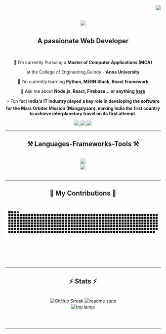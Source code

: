 <img align="right" src="https://visitor-badge.laobi.icu/badge?page_id=Sakthivel0308.Sakthivel0308" />

<h1 align="center">
    <img src="https://readme-typing-svg.herokuapp.com/?font=Righteous&size=35&center=true&vCenter=true&width=500&height=70&duration=4000&lines=Hi+There!+👋;+I'm+Sakthivel+!;" />
</h1>

<h2 align="center">A passionate Web Developer</h2>

<br/>

<div align="center">
 
 🔭 I’m currently Pursuing a **Master of Computer Applications (MCA)** 
 
 at the College of Engineering,Guindy - **Anna University**
 
 🌱 I’m currently learning **Python, MERN Stack, React Framework**

💬 Ask me about **Node.js, React, Firebase... or anything [here](https://github.com/Sakthivel0308/Sakthivel0308/issues)**

⚡ Fun fact **India's IT industry played a key role in developing the software for the Mars Orbiter Mission (Mangalyaan), 
making India the first country to achieve interplanetary travel on its first attempt.**

 </div>
 
<div align="center"> 
  <a href="mailto:sakthivel.g0308@gmail.com">
    <img src="https://img.shields.io/badge/Gmail-333333?style=for-the-badge&logo=gmail&logoColor=red" />
  </a>
  <a href="www.linkedin.com/in/sakthivel0308" target="_blank">
    <img src="https://img.shields.io/badge/LinkedIn-0077B5?style=for-the-badge&logo=linkedin&logoColor=white" target="_blank" />
  </a>
  <a href="https://Sakthivel0308.github.io" target="_blank">
     <img src="https://img.shields.io/badge/Portfolio-FF5722?style=for-the-badge&logo=todoist&logoColor=white" target="_blank" /> <!-- sqlite, safari, google-chrome are other good icon options -->
  </a>
</div>

 <hr/>
 
<h2 align="center">⚒️ Languages-Frameworks-Tools ⚒️</h2>
<br/>
<div align="center">
    <img src="https://skillicons.dev/icons?i=react,html,css,vscode,github,figma,git" /><br>
    <img src="https://skillicons.dev/icons?i=nodejs,python,javascript,typescript,express,firebase,mongodb,c,java,mysql" /><br>
</div>

<br/>
<hr/>

<div align="center">
  <h2>🐍 My Contributions 🐍</h2>
  <br>
  <img alt="snake eating my contributions" src="https://raw.githubusercontent.com/Sakthivel0308/Sakthivel0308/output/github-contribution-grid-snake.svg" />
  
  <br/><br/><br/>
</div>

<hr/>

<h2 align="center">⚡ Stats ⚡</h2>
<br>
<div align=center>
  <a href="https://git.io/streak-stats"><img src="https://streak-stats.demolab.com?user=Sakthivel0308&theme=react&border_radius=10&date_format=M%20j%5B%2C%20Y%5D&card_width=390&card_height=150" alt="GitHub Streak" />
  <img width=390 src="https://github-readme-stats.vercel.app/api?username=Sakthivel0308&count_private=true&show_icons=true&theme=react&rank_icon=github&border_radius=10&card_height=150" alt="readme stats" />
  <br/>
  <img width=325 align="center" src="https://github-readme-stats.vercel.app/api/top-langs/?username=Sakthivel0308&hide=HTML&langs_count=8&layout=compact&theme=react&border_radius=10&size_weight=0.5&count_weight=0.5&exclude_repo=github-readme-stats" alt="top langs" />
</div>

<br/><br/>

<hr/>

<br/>

